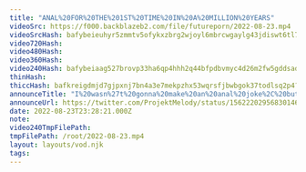 ```yaml
---
title: "ANAL%20FOR%20THE%201ST%20TIME%20IN%20A%20MILLION%20YEARS"
videoSrc: https://f000.backblazeb2.com/file/futureporn/2022-08-23.mp4
videoSrcHash: bafybeieuhyr5zmmtv5ofykxzbrg2wjoyl6mbrcwgaylg43jdiswt6tl73m?filename=projektmelody-chaturbate-20220823T232821Z-source.mp4
video720Hash: 
video480Hash: 
video360Hash: 
video240Hash: bafybeiaag527brovp33ha6qp4hhh2q44bfpdbvmyc4d26m2fw5gddsadgi?filename=projektmelody-chaturbate-20220823T232821Z-240p.mp4
thinHash: 
thiccHash: bafkreigdmjd7gjpxnj7bn4a3e7mekpzhx53wqrsfjbwbgok37todlsq2p4?filename=20220823T232821Z-thicc.jpg
announceTitle: "I%20wasn%27t%20gonna%20make%20an%20anal%20joke%2C%20buttfuckit"
announceUrl: https://twitter.com/ProjektMelody/status/1562220295683014657
date: 2022-08-23T23:28:21.000Z
note: 
video240TmpFilePath: 
tmpFilePath: /root/2022-08-23.mp4
layout: layouts/vod.njk
tags:
---
```

